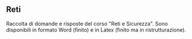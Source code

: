 ## Reti

Raccolta di domande e risposte del corso "Reti e Sicurezza". Sono disponibili in formato Word (finito) e in Latex (finito ma in ristrutturazione).
